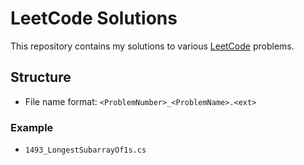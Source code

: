 # LeetCode Solutions

This repository contains my solutions to various [LeetCode](https://leetcode.com) problems.

## Structure
- File name format: `<ProblemNumber>_<ProblemName>.<ext>`

### Example
- `1493_LongestSubarrayOf1s.cs`

